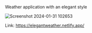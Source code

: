 Weather application with an elegant style

![Screenshot 2024-01-31 102653](https://github.com/Emarrest/Classy-Weather/assets/112563604/fc59029f-b6bd-43ee-946a-778495b00218)


Link: https://elegantweather.netlify.app/
